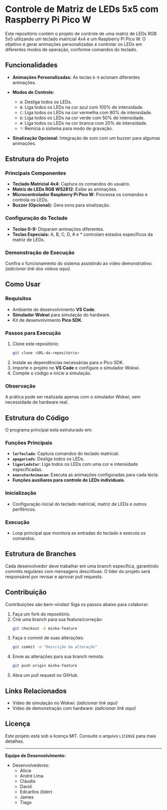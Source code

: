 # Controle de Matriz de LEDs 5x5 com Raspberry Pi Pico W

Este repositório contém o projeto de controle de uma matriz de LEDs RGB 5x5 utilizando um teclado matricial 4x4 e um Raspberry Pi Pico W. O objetivo é gerar animações personalizadas e controlar os LEDs em diferentes modos de operação, conforme comandos do teclado.

## Funcionalidades

- **Animações Personalizadas:** As teclas `0-9` acionam diferentes animações.
- **Modos de Controle:**
  - `A`: Desliga todos os LEDs.
  - `B`: Liga todos os LEDs na cor azul com 100% de intensidade.
  - `C`: Liga todos os LEDs na cor vermelha com 80% de intensidade.
  - `D`: Liga todos os LEDs na cor verde com 50% de intensidade.
  - `#`: Liga todos os LEDs na cor branca com 20% de intensidade.
  - `*`: Reinicia o sistema para modo de gravação.
  
- **Sinalização Opcional:** Integração de som com um buzzer para algumas animações.

## Estrutura do Projeto

### Principais Componentes
- **Teclado Matricial 4x4**: Captura os comandos do usuário.
- **Matriz de LEDs RGB WS2812**: Exibe as animações.
- **Microcontrolador Raspberry Pi Pico W**: Processa os comandos e controla os LEDs.
- **Buzzer (Opcional):** Gera sons para sinalização.

### Configuração do Teclado
- **Teclas 0-9:** Disparam animações diferentes.
- **Teclas Especiais:** A, B, C, D, # e * controlam estados específicos da matriz de LEDs.

### Demonstração de Execução
Confira o funcionamento do sistema assistindo ao vídeo demonstrativo: *(adicionar link dos vídeos aqui)*.

## Como Usar

### Requisitos
- Ambiente de desenvolvimento **VS Code**.
- **Simulador Wokwi** para simulação do hardware.
- Kit de desenvolvimento **Pico SDK**.

### Passos para Execução
1. Clone este repositório:
   ```bash
   git clone <URL-do-repositório>
   ```
2. Instale as dependências necessárias para o Pico SDK.
3. Importe o projeto no **VS Code** e configure o simulador Wokwi.
4. Compile o código e inicie a simulação.

### Observação
A prática pode ser realizada apenas com o simulador Wokwi, sem necessidade de hardware real.

## Estrutura do Código

O programa principal está estruturado em:

### Funções Principais
- **`lerTeclado`**: Captura comandos do teclado matricial.
- **`apagarLeds`**: Desliga todos os LEDs.
- **`ligarLedsCor`**: Liga todos os LEDs com uma cor e intensidade especificadas.
- **`executarAnimacao`**: Executa as animações configuradas para cada tecla.
- **Funções auxiliares para controle de LEDs individuais**.

### Inicialização
- Configuração inicial do teclado matricial, matriz de LEDs e outros periféricos.

### Execução
- Loop principal que monitora as entradas do teclado e executa os comandos.

## Estrutura de Branches

Cada desenvolvedor deve trabalhar em uma branch específica, garantindo commits regulares com mensagens descritivas. O líder do projeto será responsável por revisar e aprovar pull requests.

## Contribuição

Contribuições são bem-vindas! Siga os passos abaixo para colaborar:
1. Faça um fork do repositório.
2. Crie uma branch para sua feature/correção:
   ```bash
   git checkout -b minha-feature
   ```
3. Faça o commit de suas alterações:
   ```bash
   git commit -m "Descrição da alteração"
   ```
4. Envie as alterações para sua branch remota:
   ```bash
   git push origin minha-feature
   ```
5. Abra um pull request no GitHub.

## Links Relacionados
- Vídeo de simulação no Wokwi: *(adicionar link aqui)*
- Vídeo de demonstração com hardware: *(adicionar link aqui)*

## Licença

Este projeto está sob a licença MIT. Consulte o arquivo `LICENSE` para mais detalhes.

---

**Equipe de Desenvolvimento:**
- Desenvolvedores:
    - Alícia
    - André Lima
    - Cláudio
    - David
    - Edcarllos (líder)
    - James
    - Tiago

